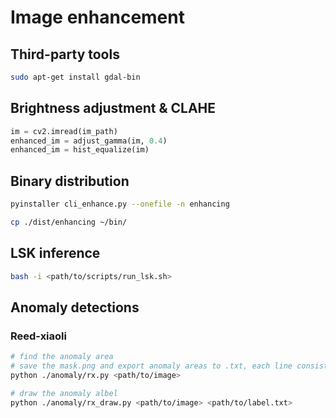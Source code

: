 # Image enhancement

## Third-party tools

```bash
sudo apt-get install gdal-bin
```

## Brightness adjustment & CLAHE

```python
im = cv2.imread(im_path)
enhanced_im = adjust_gamma(im, 0.4)
enhanced_im = hist_equalize(im)
```

## Binary distribution

```bash
pyinstaller cli_enhance.py --onefile -n enhancing

cp ./dist/enhancing ~/bin/
```

## LSK inference

```bash
bash -i <path/to/scripts/run_lsk.sh>
```

## Anomaly detections

### Reed-xiaoli

```bash
# find the anomaly area
# save the mask.png and export anomaly areas to .txt, each line consists of keypoints
python ./anomaly/rx.py <path/to/image>

# draw the anomaly albel
python ./anomaly/rx_draw.py <path/to/image> <path/to/label.txt>
```
